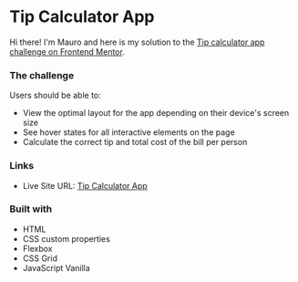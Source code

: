 # Tip Calculator App

Hi there! I'm Mauro and here is my solution to the [Tip calculator app challenge on Frontend Mentor](https://www.frontendmentor.io/challenges/tip-calculator-app-ugJNGbJUX).

### The challenge

Users should be able to:

- View the optimal layout for the app depending on their device's screen size
- See hover states for all interactive elements on the page
- Calculate the correct tip and total cost of the bill per person

### Links

- Live Site URL: [Tip Calculator App](https://maurososa.ar/tip-calculator-app/)

### Built with

- HTML
- CSS custom properties
- Flexbox
- CSS Grid
- JavaScript Vanilla
